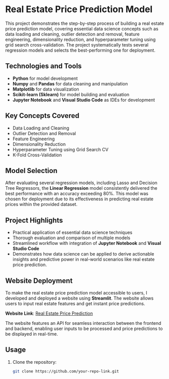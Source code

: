 # Real Estate Price Prediction Model

This project demonstrates the step-by-step process of building a real estate price prediction model, covering essential data science concepts such as data loading and cleaning, outlier detection and removal, feature engineering, dimensionality reduction, and hyperparameter tuning using grid search cross-validation. The project systematically tests several regression models and selects the best-performing one for deployment.

## Technologies and Tools
- **Python** for model development
- **Numpy** and **Pandas** for data cleaning and manipulation
- **Matplotlib** for data visualization
- **Scikit-learn (Sklearn)** for model building and evaluation
- **Jupyter Notebook** and **Visual Studio Code** as IDEs for development

## Key Concepts Covered
- Data Loading and Cleaning
- Outlier Detection and Removal
- Feature Engineering
- Dimensionality Reduction
- Hyperparameter Tuning using Grid Search CV
- K-Fold Cross-Validation

## Model Selection
After evaluating several regression models, including Lasso and Decision Tree Regressors, the **Linear Regression** model consistently delivered the best performance with an accuracy exceeding 80%. This model was chosen for deployment due to its effectiveness in predicting real estate prices within the provided dataset.

## Project Highlights
- Practical application of essential data science techniques
- Thorough evaluation and comparison of multiple models
- Streamlined workflow with integration of **Jupyter Notebook** and **Visual Studio Code**
- Demonstrates how data science can be applied to derive actionable insights and predictive power in real-world scenarios like real estate price prediction.

## Website Deployment
To make the real estate price prediction model accessible to users, I developed and deployed a website using **Streamlit**. The website allows users to input real estate features and get instant price predictions. 

**Website Link**: [Real Estate Price Prediction]([https://your-streamlit-app-link](https://realestatepriceprediction.streamlit.app/))

The website features an API for seamless interaction between the frontend and backend, enabling user inputs to be processed and price predictions to be displayed in real-time.

## Usage
1. Clone the repository:
   ```bash
   git clone https://github.com/your-repo-link.git
